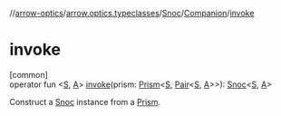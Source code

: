 //[arrow-optics](../../../../index.md)/[arrow.optics.typeclasses](../../index.md)/[Snoc](../index.md)/[Companion](index.md)/[invoke](invoke.md)

# invoke

[common]\
operator fun &lt;[S](invoke.md), [A](invoke.md)&gt; [invoke](invoke.md)(prism: [Prism](../../../arrow.optics/index.md#1394331700%2FClasslikes%2F-617900156)&lt;[S](invoke.md), [Pair](https://kotlinlang.org/api/latest/jvm/stdlib/kotlin/-pair/index.html)&lt;[S](invoke.md), [A](invoke.md)&gt;&gt;): [Snoc](../index.md)&lt;[S](invoke.md), [A](invoke.md)&gt;

Construct a [Snoc](../index.md) instance from a [Prism](../../../arrow.optics/index.md#1394331700%2FClasslikes%2F-617900156).
